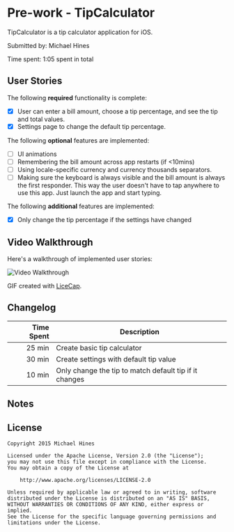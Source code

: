 # Pre-work - TipCalculator

TipCalculator is a tip calculator application for iOS.

Submitted by: Michael Hines

Time spent: 1:05 spent in total

## User Stories

The following **required** functionality is complete:

* [X] User can enter a bill amount, choose a tip percentage, and see the tip and total values.
* [X] Settings page to change the default tip percentage.

The following **optional** features are implemented:
* [ ] UI animations
* [ ] Remembering the bill amount across app restarts (if <10mins)
* [ ] Using locale-specific currency and currency thousands separators.
* [ ] Making sure the keyboard is always visible and the bill amount is always the first responder. This way the user doesn't have to tap anywhere to use this app. Just launch the app and start typing.

The following **additional** features are implemented:

* [X] Only change the tip percentage if the settings have changed

## Video Walkthrough

Here's a walkthrough of implemented user stories:

<img src='http://i.imgur.com/mr2yUDb.gif' title='Video Walkthrough' width='' alt='Video Walkthrough' />

GIF created with [LiceCap](http://www.cockos.com/licecap/).

## Changelog

| Time Spent | Description                                            |
|-----------:|--------------------------------------------------------|
|     25 min | Create basic tip calculator                            |
|     30 min | Create settings with default tip value                 |
|     10 min | Only change the tip to match default tip if it changes |

## Notes

## License

    Copyright 2015 Michael Hines

    Licensed under the Apache License, Version 2.0 (the "License");
    you may not use this file except in compliance with the License.
    You may obtain a copy of the License at

        http://www.apache.org/licenses/LICENSE-2.0

    Unless required by applicable law or agreed to in writing, software
    distributed under the License is distributed on an "AS IS" BASIS,
    WITHOUT WARRANTIES OR CONDITIONS OF ANY KIND, either express or implied.
    See the License for the specific language governing permissions and
    limitations under the License.
